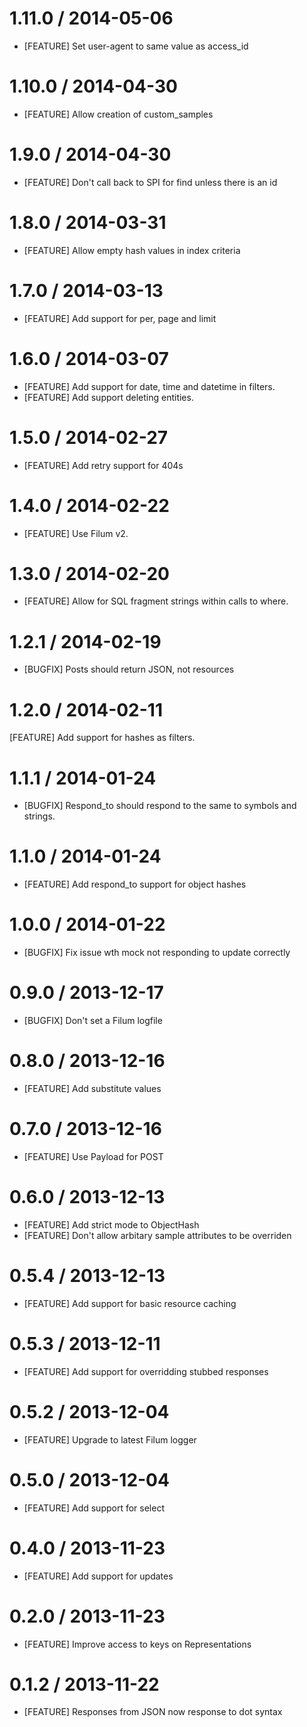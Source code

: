 # 1.11.0 / 2014-05-06
* [FEATURE] Set user-agent to same value as access_id 

# 1.10.0 / 2014-04-30
* [FEATURE] Allow creation of custom_samples

# 1.9.0 / 2014-04-30
* [FEATURE] Don't call back to SPI for find unless there is an id

# 1.8.0 / 2014-03-31
* [FEATURE] Allow empty hash values in index criteria

# 1.7.0 / 2014-03-13
* [FEATURE] Add support for per, page and limit

# 1.6.0 / 2014-03-07
* [FEATURE] Add support for date, time and datetime in filters.
* [FEATURE] Add support deleting entities.

# 1.5.0 / 2014-02-27
* [FEATURE] Add retry support for 404s

# 1.4.0 / 2014-02-22
* [FEATURE] Use Filum v2.

# 1.3.0 / 2014-02-20
* [FEATURE] Allow for SQL fragment strings within calls to where.

# 1.2.1 / 2014-02-19
* [BUGFIX] Posts should return JSON, not resources

# 1.2.0 / 2014-02-11
[FEATURE] Add support for hashes as filters.

# 1.1.1 / 2014-01-24
* [BUGFIX] Respond_to should respond to the same to symbols and strings.

# 1.1.0 / 2014-01-24
* [FEATURE] Add respond_to support for object hashes

# 1.0.0 / 2014-01-22
* [BUGFIX] Fix issue wth mock not responding to update correctly

# 0.9.0 / 2013-12-17
* [BUGFIX] Don't set a Filum logfile

# 0.8.0 / 2013-12-16
* [FEATURE] Add substitute values

# 0.7.0 / 2013-12-16
* [FEATURE] Use Payload for POST

# 0.6.0 / 2013-12-13
* [FEATURE] Add strict mode to ObjectHash
* [FEATURE] Don't allow arbitary sample attributes to be overriden

# 0.5.4 / 2013-12-13
* [FEATURE] Add support for basic resource caching

# 0.5.3 / 2013-12-11
* [FEATURE] Add support for overridding stubbed responses

# 0.5.2 / 2013-12-04
* [FEATURE] Upgrade to latest Filum logger

# 0.5.0 / 2013-12-04
* [FEATURE] Add support for select

# 0.4.0 / 2013-11-23
* [FEATURE] Add support for updates

# 0.2.0 / 2013-11-23
* [FEATURE] Improve access to keys on Representations

# 0.1.2 / 2013-11-22
* [FEATURE] Responses from JSON now response to dot syntax

